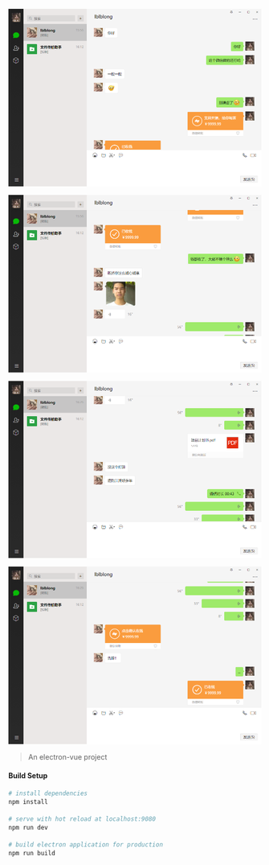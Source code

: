![](https://github.com/lblblong/copy_wechat/blob/master/images/img1.png?raw=true)

![](https://github.com/lblblong/copy_wechat/blob/master/images/img2.png?raw=true)

![](https://github.com/lblblong/copy_wechat/blob/master/images/img3.png?raw=true)

![](https://github.com/lblblong/copy_wechat/blob/master/images/img4.png?raw=true)



> An electron-vue project

#### Build Setup

``` bash
# install dependencies
npm install

# serve with hot reload at localhost:9080
npm run dev

# build electron application for production
npm run build


```


